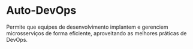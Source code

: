 # Auto-DevOps
Permite que equipes de desenvolvimento implantem e gerenciem microsserviços de forma eficiente, aproveitando as melhores práticas de DevOps. 
